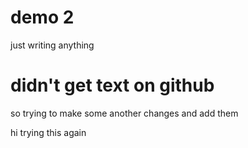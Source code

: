 # demo 2 
just writing   anything 

# didn't get text on github
so trying to make some another changes and add them

hi trying this again 